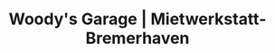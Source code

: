---
title: "Woody's Garage | Mietwerkstatt-Bremerhaven"
url: /bremerhaven/woodys-garage-mietwerkstatt-bremerhaven/
shop: Autowerkstatt
---